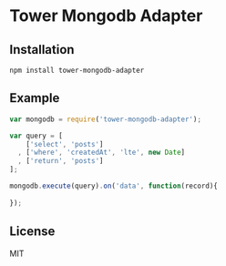 # Tower Mongodb Adapter

## Installation

```
npm install tower-mongodb-adapter
```

## Example

```js
var mongodb = require('tower-mongodb-adapter');

var query = [
    ['select', 'posts']
  , ['where', 'createdAt', 'lte', new Date]
  , ['return', 'posts']
];

mongodb.execute(query).on('data', function(record){
  
});
```

## License

MIT